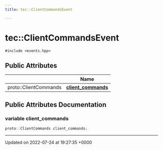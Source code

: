```yaml
---
title: tec::ClientCommandsEvent

---
```


# tec::ClientCommandsEvent






`#include <events.hpp>`

## Public Attributes

|                | Name           |
| -------------- | -------------- |
| proto::ClientCommands | **[client_commands](/engine/Classes/structtec_1_1_client_commands_event/#variable-client-commands)**  |

## Public Attributes Documentation

### variable client_commands

```cpp
proto::ClientCommands client_commands;
```


-------------------------------

Updated on 2022-07-24 at 19:27:35 +0000